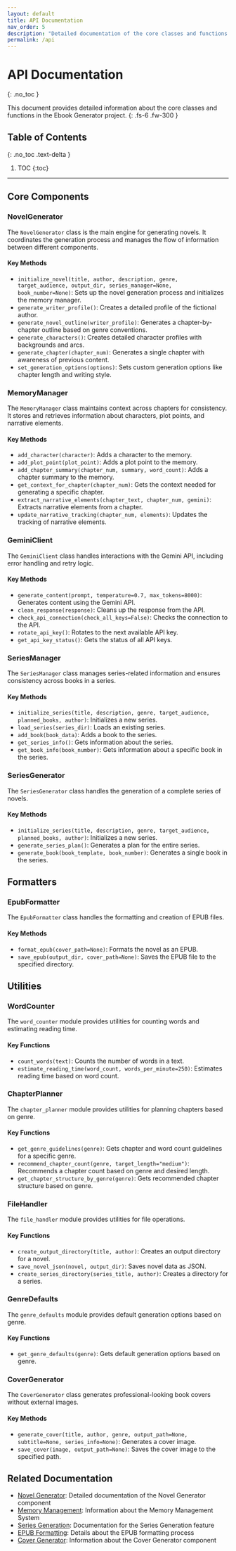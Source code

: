 ```yaml
---
layout: default
title: API Documentation
nav_order: 5
description: "Detailed documentation of the core classes and functions in the Ebook Generator"
permalink: /api
---
```


# API Documentation
{: .no_toc }

This document provides detailed information about the core classes and functions in the Ebook Generator project.
{: .fs-6 .fw-300 }

## Table of Contents
{: .no_toc .text-delta }

1. TOC
{:toc}

---

## Core Components

### NovelGenerator

The `NovelGenerator` class is the main engine for generating novels. It coordinates the generation process and manages the flow of information between different components.

#### Key Methods

- `initialize_novel(title, author, description, genre, target_audience, output_dir, series_manager=None, book_number=None)`: Sets up the novel generation process and initializes the memory manager.
- `generate_writer_profile()`: Creates a detailed profile of the fictional author.
- `generate_novel_outline(writer_profile)`: Generates a chapter-by-chapter outline based on genre conventions.
- `generate_characters()`: Creates detailed character profiles with backgrounds and arcs.
- `generate_chapter(chapter_num)`: Generates a single chapter with awareness of previous content.
- `set_generation_options(options)`: Sets custom generation options like chapter length and writing style.

### MemoryManager

The `MemoryManager` class maintains context across chapters for consistency. It stores and retrieves information about characters, plot points, and narrative elements.

#### Key Methods

- `add_character(character)`: Adds a character to the memory.
- `add_plot_point(plot_point)`: Adds a plot point to the memory.
- `add_chapter_summary(chapter_num, summary, word_count)`: Adds a chapter summary to the memory.
- `get_context_for_chapter(chapter_num)`: Gets the context needed for generating a specific chapter.
- `extract_narrative_elements(chapter_text, chapter_num, gemini)`: Extracts narrative elements from a chapter.
- `update_narrative_tracking(chapter_num, elements)`: Updates the tracking of narrative elements.

### GeminiClient

The `GeminiClient` class handles interactions with the Gemini API, including error handling and retry logic.

#### Key Methods

- `generate_content(prompt, temperature=0.7, max_tokens=8000)`: Generates content using the Gemini API.
- `clean_response(response)`: Cleans up the response from the API.
- `check_api_connection(check_all_keys=False)`: Checks the connection to the API.
- `rotate_api_key()`: Rotates to the next available API key.
- `get_api_key_status()`: Gets the status of all API keys.

### SeriesManager

The `SeriesManager` class manages series-related information and ensures consistency across books in a series.

#### Key Methods

- `initialize_series(title, description, genre, target_audience, planned_books, author)`: Initializes a new series.
- `load_series(series_dir)`: Loads an existing series.
- `add_book(book_data)`: Adds a book to the series.
- `get_series_info()`: Gets information about the series.
- `get_book_info(book_number)`: Gets information about a specific book in the series.

### SeriesGenerator

The `SeriesGenerator` class handles the generation of a complete series of novels.

#### Key Methods

- `initialize_series(title, description, genre, target_audience, planned_books, author)`: Initializes a new series.
- `generate_series_plan()`: Generates a plan for the entire series.
- `generate_book(book_template, book_number)`: Generates a single book in the series.

## Formatters

### EpubFormatter

The `EpubFormatter` class handles the formatting and creation of EPUB files.

#### Key Methods

- `format_epub(cover_path=None)`: Formats the novel as an EPUB.
- `save_epub(output_dir, cover_path=None)`: Saves the EPUB file to the specified directory.

## Utilities

### WordCounter

The `word_counter` module provides utilities for counting words and estimating reading time.

#### Key Functions

- `count_words(text)`: Counts the number of words in a text.
- `estimate_reading_time(word_count, words_per_minute=250)`: Estimates reading time based on word count.

### ChapterPlanner

The `chapter_planner` module provides utilities for planning chapters based on genre.

#### Key Functions

- `get_genre_guidelines(genre)`: Gets chapter and word count guidelines for a specific genre.
- `recommend_chapter_count(genre, target_length="medium")`: Recommends a chapter count based on genre and desired length.
- `get_chapter_structure_by_genre(genre)`: Gets recommended chapter structure based on genre.

### FileHandler

The `file_handler` module provides utilities for file operations.

#### Key Functions

- `create_output_directory(title, author)`: Creates an output directory for a novel.
- `save_novel_json(novel, output_dir)`: Saves novel data as JSON.
- `create_series_directory(series_title, author)`: Creates a directory for a series.

### GenreDefaults

The `genre_defaults` module provides default generation options based on genre.

#### Key Functions

- `get_genre_defaults(genre)`: Gets default generation options based on genre.

### CoverGenerator

The `CoverGenerator` class generates professional-looking book covers without external images.

#### Key Methods

- `generate_cover(title, author, genre, output_path=None, subtitle=None, series_info=None)`: Generates a cover image.
- `save_cover(image, output_path=None)`: Saves the cover image to the specified path.

## Related Documentation

- [Novel Generator](./components/novel-generator.html): Detailed documentation of the Novel Generator component
- [Memory Management](./components/memory-management.html): Information about the Memory Management System
- [Series Generation](./components/series-generation.html): Documentation for the Series Generation feature
- [EPUB Formatting](./components/epub-formatting.html): Details about the EPUB formatting process
- [Cover Generator](./components/cover-generator.html): Information about the Cover Generator component
